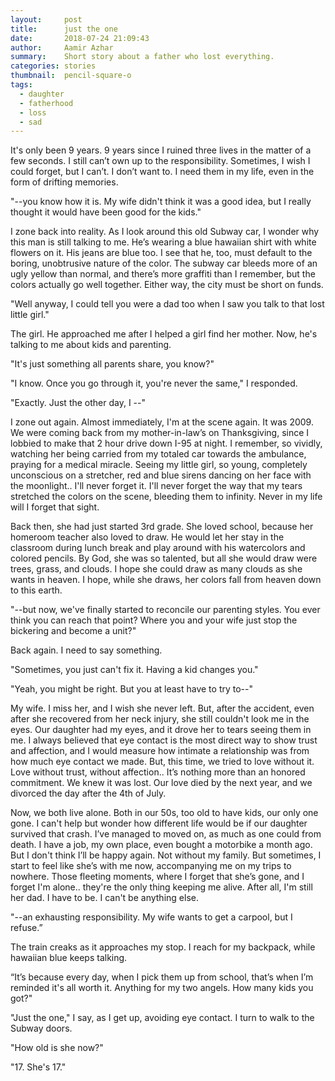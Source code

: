```yaml
---
layout:     post
title:      just the one
date:       2018-07-24 21:09:43
author:     Aamir Azhar
summary:    Short story about a father who lost everything.
categories: stories
thumbnail:  pencil-square-o
tags:
  - daughter
  - fatherhood
  - loss
  - sad
---
```

It's only been 9 years. 9 years since I ruined three lives in the matter of a few seconds. I still can’t own up to the responsibility. Sometimes, I wish I could forget, but I can’t. I don’t want to. I need them in my life, even in the form of drifting memories.

"--you know how it is. My wife didn't think it was a good idea, but I really thought it would have been good for the kids."

I zone back into reality. As I look around this old Subway car, I wonder why this man is still talking to me. He’s wearing a blue hawaiian shirt with white flowers on it. His jeans are blue too. I see that he, too, must default to the boring, unobtrusive nature of the color. The subway car bleeds more of an ugly yellow than normal, and there’s more graffiti than I remember, but the colors actually go well together. Either way, the city must be short on funds.

"Well anyway, I could tell you were a dad too when I saw you talk to that lost little girl."

The girl. He approached me after I helped a girl find her mother. Now, he's talking to me about kids and parenting.

"It's just something all parents share, you know?"

"I know. Once you go through it, you're never the same," I responded.

"Exactly. Just the other day, I --"

I zone out again. Almost immediately, I'm at the scene again. It was 2009. We were coming back from my mother-in-law’s on Thanksgiving, since I lobbied to make that 2 hour drive down I-95 at night. I remember, so vividly, watching her being carried from my totaled car towards the ambulance, praying for a medical miracle. Seeing my little girl, so young, completely unconscious on a stretcher, red and blue sirens dancing on her face with the moonlight.. I'll never forget it. I'll never forget the way that my tears stretched the colors on the scene, bleeding them to infinity. Never in my life will I forget that sight.

Back then, she had just started 3rd grade. She loved school, because her homeroom teacher also loved to draw. He would let her stay in the classroom during lunch break and play around with his watercolors and colored pencils. By God, she was so talented, but all she would draw were trees, grass, and clouds. I hope she could draw as many clouds as she wants in heaven. I hope, while she draws, her colors fall from heaven down to this earth.

"--but now, we've finally started to reconcile our parenting styles. You ever think you can reach that point? Where you and your wife just stop the bickering and become a unit?"

Back again. I need to say something.

"Sometimes, you just can't fix it. Having a kid changes you."

"Yeah, you might be right. But you at least have to try to--"

My wife. I miss her, and I wish she never left. But, after the accident, even after she recovered from her neck injury, she still couldn't look me in the eyes. Our daughter had my eyes, and it drove her to tears seeing them in me. I always believed that eye contact is the most direct way to show trust and affection, and I would measure how intimate a relationship was from how much eye contact we made. But, this time, we tried to love without it. Love without trust, without affection.. It’s nothing more than an honored commitment. We knew it was lost. Our love died by the next year, and we divorced the day after the 4th of July.

Now, we both live alone. Both in our 50s, too old to have kids, our only one gone. I can't help but wonder how different life would be if our daughter survived that crash. I’ve managed to moved on, as much as one could from death. I have a job, my own place, even bought a motorbike a month ago. But I don't think I’ll be happy again. Not without my family. But sometimes, I start to feel like she’s with me now, accompanying me on my trips to nowhere. Those fleeting moments, where I forget that she’s gone, and I forget I'm alone.. they're the only thing keeping me alive. After all, I'm still her dad. I have to be. I can't be anything else.

"--an exhausting responsibility. My wife wants to get a carpool, but I refuse.”

The train creaks as it approaches my stop. I reach for my backpack, while hawaiian blue keeps talking.

“It’s because every day, when I pick them up from school, that’s when I’m reminded it's all worth it. Anything for my two angels. How many kids you got?"

"Just the one," I say, as I get up, avoiding eye contact. I turn to walk to the Subway doors.

"How old is she now?"

"17. She's 17."
